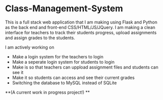 # Class-Management-System
This is a full stack web application that I am making using Flask and Python as the back end and front-end CSS/HTML/JS/JQuery. I am making
a clean interface for teachers to track their students progress, upload assignments and assign grades to the students. 

I am actively working on


- Make a login system for the teachers to login
- Make a seperate login system for students to login
-  Make is so that teachers can uppload assignment files and students can see it
- Make it so students can access and see their current grades
- Switching the database to MySQL instead of SQLite

**(A current work in progress project!) **

